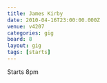```yaml
---
title: James Kirby
date: 2010-04-16T23:00:00.000Z
venue: v4207
categories: gig
board: 8
layout: gig
tags: [starts]
---
```

Starts 8pm